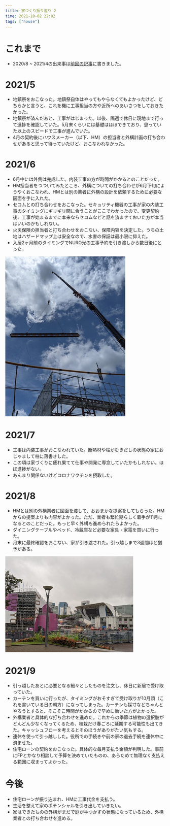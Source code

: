 ```yaml
---
title: 家づくり振り返り 2
time: 2021-10-02 22:02
tags: ["house"]
---
```


# これまで
* 2020/8 ~ 2021/4の出来事は[前回の記事](/441/)に書きました。

# 2021/5
* 地鎮祭をおこなった。地鎮祭自体はやってもやらなくてもよかったけど、どちらかと言うと、これを機に工事担当の方や近所へのあいさつをしておきたかった。
* 地鎮祭が済んだあと、工事がはじまった。以後、隔週で休日に現地まで行って進捗を確認していた。5月末くらいには基礎はほぼできており、思っていた以上のスピードで工事が進んでいた。
* 4月の契約後にハウスメーカー（以下、HM）の担当者と外構計画の打ち合わせがあると思って待っていたけど、おこなわれなかった。

# 2021/6
* 6月中には外側は完成した。内装工事の方が時間がかかるとのことだった。
* HM担当者をつついてみたところ、外構についての打ち合わせが6月下旬にようやくおこなわれ、HMとは別の業者に外構の設計を依頼するために必要な図面を手に入れた。
* セコムとの打ち合わせをおこなった。セキュリティ機器の工事が家の内装工事のタイミングにギリギリ間に合うことがここでわかったので、変更契約後、工事が始まるまでに本来ならセコムなどと話を済ませておいた方が本当はいいのかもしれない。
* 火災保険の担当者と打ち合わせをおこない、保障内容を決定した。うちの土地はハザードマップ上は安全なので、水害の保証は最小限に抑えた。
* 入居2ヶ月前のタイミングでNURO光の工事予約を引き渡しから数日後にとった。

![青空と鉄骨](./青空と鉄骨.jpg "青空と鉄骨")

# 2021/7
* 工事は内装工事がおこなわれていた。断熱材や柱がむきだしの状態の家におじゃまして柱に落書きした。
* この頃は家づくりに疲れ果てて仕事や開発に専念していたかもしれない。ほぼ進捗がない。
* あんまり関係ないけどコロナワクチンを摂取した。

# 2021/8
* HMとは別の外構業者に図面を渡して、おおまかな提案をしてもらった。HMからの提案よりも内容がよかった。ただ、業者も繁忙期らしく着手が11月になるとのことだった。もっと早く外構も進められたらよかった。
* ダイニングテーブルやベッド、冷蔵庫など必要な家具・家電を買いに行った。
* 月末に最終確認をおこない、家が引き渡された。引っ越しまで3週間ほど猶予がある。

![解体される会場](./解体される会場.jpg "家具を買った帰りに見た光景")

# 2021/9
* 引っ越したあとに必要となる細々としたものを注文し、休日に新居で受け取っていた。
* カーテンを買いに行ったが、タイミングがおそすぎて受け取りが10月頭（これを書いている日の朝方）になってしまった。カーテンも採寸などちゃんとやろうとすると、そこそこ時間がかかるので早めに動いた方がよかった。
* 外構業者と具体的な打ち合わせを進めた。これからの季節は植物の選択肢がどんどん少なくなってくるため、植栽だけ春ごろに延期する可能性も出てきた。キャッシュフローを考えるとそのほうがありがたい気もする。
* 連休を使って引っ越しした。役所での手続きや前の家の退去手続を連休中に済ませた。
* 住宅ローンの契約をおこなった。具体的な毎月支払う金額が判明した。事前にFPとかなり相談して予算を決めていたものの、あらためて無理なく支払える範囲に収まってよかった。

# 今後
* 住宅ローンが振り込まれ、HMに工事代金を支払う。
* 生活を整えて家のポテンシャルを引き出していきたい。
* 家はできたものの外構がまだで庭が手つかずの状態になっているため、外構業者との打ち合わせを進める。
